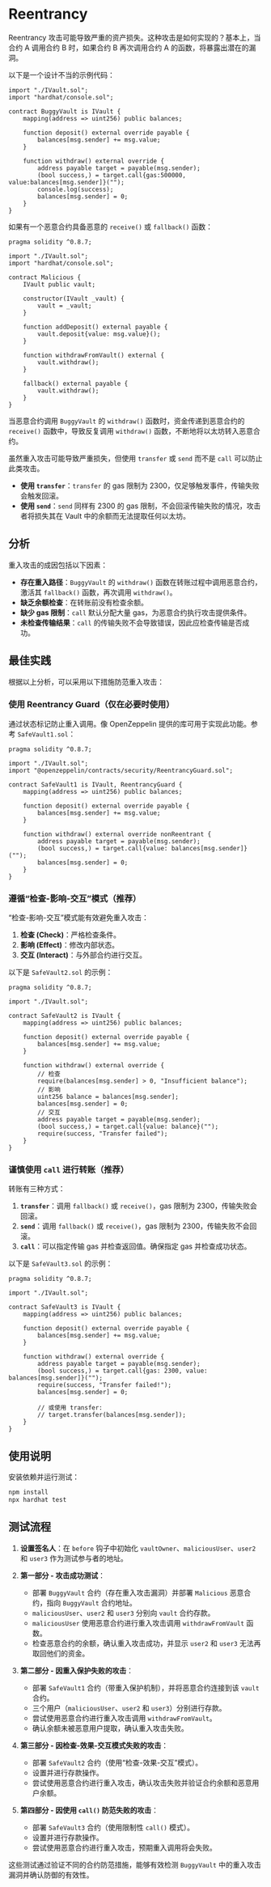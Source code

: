 # Reentrancy

Reentrancy 攻击可能导致严重的资产损失。这种攻击是如何实现的？基本上，当合约 A 调用合约 B 时，如果合约 B 再次调用合约 A 的函数，将暴露出潜在的漏洞。

以下是一个设计不当的示例代码：

```solidity
import "./IVault.sol";
import "hardhat/console.sol";

contract BuggyVault is IVault {
    mapping(address => uint256) public balances;
    
    function deposit() external override payable {
        balances[msg.sender] += msg.value;
    }

    function withdraw() external override {
        address payable target = payable(msg.sender);
        (bool success,) = target.call{gas:500000, value:balances[msg.sender]}("");
        console.log(success);
        balances[msg.sender] = 0;
    }
}
```

如果有一个恶意合约具备恶意的 `receive()` 或 `fallback()` 函数：

```solidity
pragma solidity ^0.8.7;

import "./IVault.sol";
import "hardhat/console.sol";

contract Malicious {
    IVault public vault;

    constructor(IVault _vault) {
        vault = _vault;
    }

    function addDeposit() external payable {
        vault.deposit{value: msg.value}();
    }

    function withdrawFromVault() external {
        vault.withdraw();
    }

    fallback() external payable {
        vault.withdraw();
    }
}
```

当恶意合约调用 `BuggyVault` 的 `withdraw()` 函数时，资金传递到恶意合约的 `receive()` 函数中，导致反复调用 `withdraw()` 函数，不断地将以太坊转入恶意合约。

虽然重入攻击可能导致严重损失，但使用 `transfer` 或 `send` 而不是 `call` 可以防止此类攻击。

- **使用 `transfer`**：`transfer` 的 gas 限制为 2300，仅足够触发事件，传输失败会触发回滚。
- **使用 `send`**：`send` 同样有 2300 的 gas 限制，不会回滚传输失败的情况，攻击者将损失其在 Vault 中的余额而无法提取任何以太坊。

## 分析

重入攻击的成因包括以下因素：
- **存在重入路径**：`BuggyVault` 的 `withdraw()` 函数在转账过程中调用恶意合约，激活其 `fallback()` 函数，再次调用 `withdraw()`。
- **缺乏余额检查**：在转账前没有检查余额。
- **缺少 gas 限制**：`call` 默认分配大量 gas，为恶意合约执行攻击提供条件。
- **未检查传输结果**：`call` 的传输失败不会导致错误，因此应检查传输是否成功。

## 最佳实践

根据以上分析，可以采用以下措施防范重入攻击：

### 使用 Reentrancy Guard（仅在必要时使用）

通过状态标记防止重入调用。像 OpenZeppelin 提供的库可用于实现此功能。参考 `SafeVault1.sol`：

```solidity
pragma solidity ^0.8.7;

import "./IVault.sol";
import "@openzeppelin/contracts/security/ReentrancyGuard.sol";

contract SafeVault1 is IVault, ReentrancyGuard {
    mapping(address => uint256) public balances;
    
    function deposit() external override payable {
        balances[msg.sender] += msg.value;
    }

    function withdraw() external override nonReentrant {
        address payable target = payable(msg.sender);
        (bool success,) = target.call{value: balances[msg.sender]}("");
        balances[msg.sender] = 0;
    }
}
```

### 遵循“检查-影响-交互”模式（推荐）

“检查-影响-交互”模式能有效避免重入攻击：

1. **检查 (Check)**：严格检查条件。
2. **影响 (Effect)**：修改内部状态。
3. **交互 (Interact)**：与外部合约进行交互。

以下是 `SafeVault2.sol` 的示例：

```solidity
pragma solidity ^0.8.7;

import "./IVault.sol";

contract SafeVault2 is IVault {
    mapping(address => uint256) public balances;
    
    function deposit() external override payable {
        balances[msg.sender] += msg.value;
    }

    function withdraw() external override {
        // 检查
        require(balances[msg.sender] > 0, "Insufficient balance");
        // 影响
        uint256 balance = balances[msg.sender];
        balances[msg.sender] = 0;
        // 交互
        address payable target = payable(msg.sender);
        (bool success,) = target.call{value: balance}("");
        require(success, "Transfer failed");
    }
}
```

### 谨慎使用 `call` 进行转账（推荐）

转账有三种方式：

1. **`transfer`**：调用 `fallback()` 或 `receive()`，gas 限制为 2300，传输失败会回滚。
2. **`send`**：调用 `fallback()` 或 `receive()`，gas 限制为 2300，传输失败不会回滚。
3. **`call`**：可以指定传输 gas 并检查返回值。确保指定 gas 并检查成功状态。

以下是 `SafeVault3.sol` 的示例：

```solidity
pragma solidity ^0.8.7;

import "./IVault.sol";

contract SafeVault3 is IVault {
    mapping(address => uint256) public balances;
    
    function deposit() external override payable {
        balances[msg.sender] += msg.value;
    }

    function withdraw() external override {
        address payable target = payable(msg.sender);
        (bool success,) = target.call{gas: 2300, value: balances[msg.sender]}("");
        require(success, "Transfer failed!");
        balances[msg.sender] = 0;

        // 或使用 transfer:
        // target.transfer(balances[msg.sender]);
    }
}
```

## 使用说明

安装依赖并运行测试：

```bash
npm install
npx hardhat test
```

## 测试流程

1. **设置签名人**：在 `before` 钩子中初始化 `vaultOwner`、`maliciousUser`、`user2` 和 `user3` 作为测试参与者的地址。

2. **第一部分 - 攻击成功测试**：
   - 部署 `BuggyVault` 合约（存在重入攻击漏洞）并部署 `Malicious` 恶意合约，指向 `BuggyVault` 合约地址。
   - `maliciousUser`、`user2` 和 `user3` 分别向 `vault` 合约存款。
   - `maliciousUser` 使用恶意合约进行重入攻击调用 `withdrawFromVault` 函数。
   - 检查恶意合约的余额，确认重入攻击成功，并显示 `user2` 和 `user3` 无法再取回他们的资金。

3. **第二部分 - 因重入保护失败的攻击**：
   - 部署 `SafeVault1` 合约（带重入保护机制），并将恶意合约连接到该 `vault` 合约。
   - 三个用户（`maliciousUser`、`user2` 和 `user3`）分别进行存款。
   - 尝试使用恶意合约进行重入攻击调用 `withdrawFromVault`。
   - 确认余额未被恶意用户提取，确认重入攻击失败。

4. **第三部分 - 因检查-效果-交互模式失败的攻击**：
   - 部署 `SafeVault2` 合约（使用“检查-效果-交互”模式）。
   - 设置并进行存款操作。
   - 尝试使用恶意合约进行重入攻击，确认攻击失败并验证合约余额和恶意用户余额。

5. **第四部分 - 因使用 `call()` 防范失败的攻击**：
   - 部署 `SafeVault3` 合约（使用限制性 `call()` 模式）。
   - 设置并进行存款操作。
   - 尝试使用恶意合约进行重入攻击，预期重入调用将会失败。

这些测试通过验证不同的合约防范措施，能够有效检测 `BuggyVault` 中的重入攻击漏洞并确认防御的有效性。